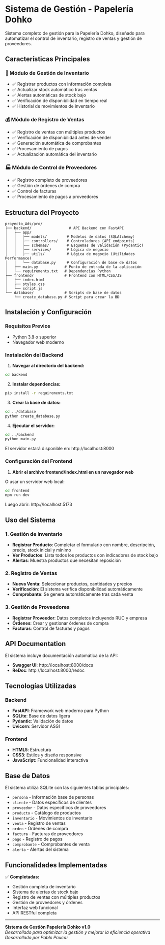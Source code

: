 # Sistema de Gestión - Papelería Dohko

Sistema completo de gestión para la Papelería Dohko, diseñado para automatizar el control de inventario, registro de ventas y gestión de proveedores.

## Características Principales

### 🏪 Módulo de Gestión de Inventario
- ✅ Registrar productos con información completa
- ✅ Actualizar stock automático tras ventas
- ✅ Alertas automáticas de stock bajo
- ✅ Verificación de disponibilidad en tiempo real
- ✅ Historial de movimientos de inventario

### 💰 Módulo de Registro de Ventas
- ✅ Registro de ventas con múltiples productos
- ✅ Verificación de disponibilidad antes de vender
- ✅ Generación automática de comprobantes
- ✅ Procesamiento de pagos
- ✅ Actualización automática del inventario

### 🏭 Módulo de Control de Proveedores
- ✅ Registro completo de proveedores
- ✅ Gestión de órdenes de compra
- ✅ Control de facturas
- ✅ Procesamiento de pagos a proveedores

## Estructura del Proyecto

```
proyecto_Ads/pro/
├── backend/                 # API Backend con FastAPI
│   ├── app/
│   │   ├── models/         # Modelos de datos (SQLAlchemy)
│   │   ├── controllers/    # Controladores (API endpoints)
│   │   ├── schemas/        # Esquemas de validación (Pydantic)
│   │   ├── services/       # Lógica de negocio
│   │   ├── utils/          # Lógica de negocio (Utilidades Performance)
│   │   └── database.py     # Configuración de base de datos
│   ├── main.py            # Punto de entrada de la aplicación
│   └── requirements.txt   # Dependencias Python
├── frontend/              # Frontend con HTML/CSS/JS
│   ├── index.html
│   ├── styles.css
│   └── script.js
└── database/              # Scripts de base de datos
    └── create_database.py # Script para crear la BD
```

## Instalación y Configuración

### Requisitos Previos
- Python 3.8 o superior
- Navegador web moderno

### Instalación del Backend

1. **Navegar al directorio del backend:**
```bash
cd backend
```

2. **Instalar dependencias:**
```bash
pip install -r requirements.txt
```

3. **Crear la base de datos:**
```bash
cd ../database
python create_database.py
```

4. **Ejecutar el servidor:**
```bash
cd ../backend
python main.py
```

El servidor estará disponible en: http://localhost:8000

### Configuración del Frontend

1. **Abrir el archivo frontend/index.html en un navegador web**

O usar un servidor web local:
```bash
cd frontend
npm run dev
```

Luego abrir: http://localhost:5173

## Uso del Sistema

### 1. Gestión de Inventario
- **Registrar Producto**: Completar el formulario con nombre, descripción, precio, stock inicial y mínimo
- **Ver Productos**: Lista todos los productos con indicadores de stock bajo
- **Alertas**: Muestra productos que necesitan reposición

### 2. Registro de Ventas
- **Nueva Venta**: Seleccionar productos, cantidades y precios
- **Verificación**: El sistema verifica disponibilidad automáticamente
- **Comprobante**: Se genera automáticamente tras cada venta

### 3. Gestión de Proveedores
- **Registrar Proveedor**: Datos completos incluyendo RUC y empresa
- **Órdenes**: Crear y gestionar órdenes de compra
- **Facturas**: Control de facturas y pagos

## API Documentation

El sistema incluye documentación automática de la API:
- **Swagger UI**: http://localhost:8000/docs
- **ReDoc**: http://localhost:8000/redoc

## Tecnologías Utilizadas

### Backend
- **FastAPI**: Framework web moderno para Python
- **SQLite**: Base de datos ligera
- **Pydantic**: Validación de datos
- **Uvicorn**: Servidor ASGI

### Frontend
- **HTML5**: Estructura
- **CSS3**: Estilos y diseño responsive
- **JavaScript**: Funcionalidad interactiva

## Base de Datos

El sistema utiliza SQLite con las siguientes tablas principales:
- `persona` - Información base de personas
- `cliente` - Datos específicos de clientes
- `proveedor` - Datos específicos de proveedores
- `producto` - Catálogo de productos
- `inventario` - Movimientos de inventario
- `venta` - Registro de ventas
- `orden` - Órdenes de compra
- `factura` - Facturas de proveedores
- `pago` - Registro de pagos
- `comprobante` - Comprobantes de venta
- `alerta` - Alertas del sistema

## Funcionalidades Implementadas

✅ **Completadas:**
- Gestión completa de inventario
- Sistema de alertas de stock bajo
- Registro de ventas con múltiples productos
- Gestión de proveedores y órdenes
- Interfaz web funcional
- API RESTful completa


---

**Sistema de Gestión Papelería Dohko v1.0**  
*Desarrollado para optimizar la gestión y mejorar la eficiencia operativa*
*Desarrollado por Pablo Paucar*
